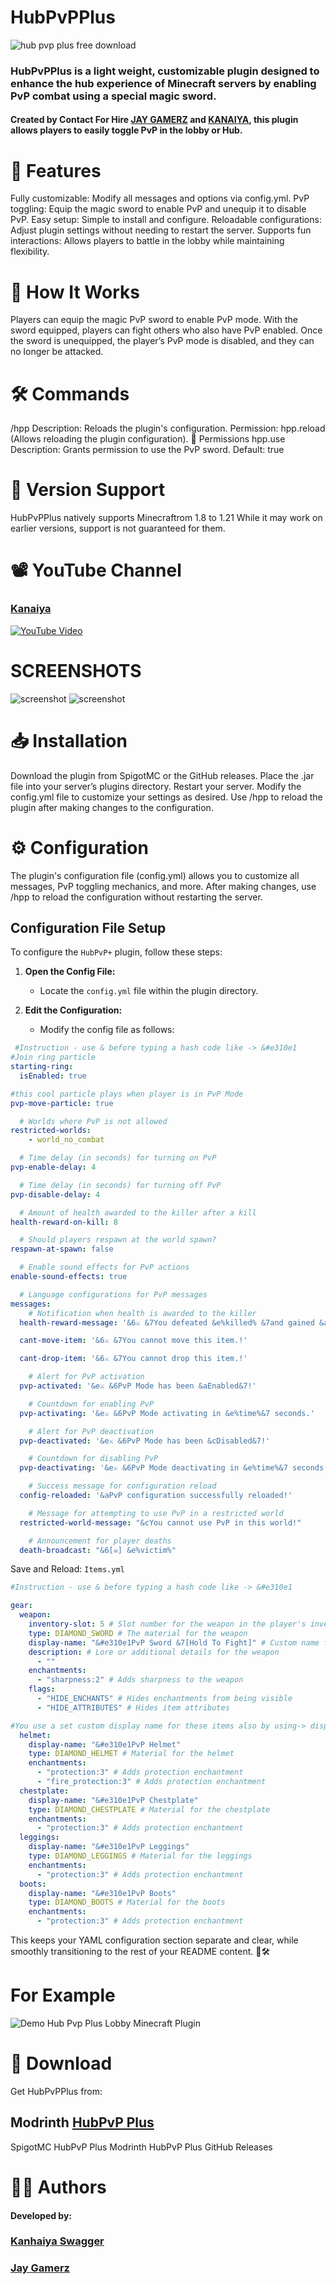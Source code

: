 # **HubPvPPlus**
![hub pvp plus free download](https://cdn.modrinth.com/data/cached_images/2493e12494fcca1f7f9401576ff7b889a6362b12_0.webp)
### HubPvPPlus is a light weight, customizable plugin designed to enhance the hub experience of Minecraft servers by enabling PvP combat using a special magic sword.
#### Created by **Contact For Hire [JAY GAMERZ](https://www.fiverr.com/jay_gamerz) and [KANAIYA](https://www.youtube.com/@kanhaiyaswagger.)**, this plugin allows players to easily toggle PvP in the lobby or Hub.

# 📜 Features

Fully customizable: Modify all messages and options via config.yml.
PvP toggling: Equip the magic sword to enable PvP and unequip it to disable PvP.
Easy setup: Simple to install and configure.
Reloadable configurations: Adjust plugin settings without needing to restart the server.
Supports fun interactions: Allows players to battle in the lobby while maintaining flexibility.

# 🚀 How It Works

Players can equip the magic PvP sword to enable PvP mode.
With the sword equipped, players can fight others who also have PvP enabled.
Once the sword is unequipped, the player’s PvP mode is disabled, and they can no longer be attacked.

# 🛠️ Commands

/hpp
Description: Reloads the plugin's configuration.
Permission: hpp.reload (Allows reloading the plugin configuration).
📄 Permissions
hpp.use
Description: Grants permission to use the PvP sword.
Default: true

# 🛑 Version Support

HubPvPPlus natively supports Minecraftrom 1.8 to 1.21  While it may work on earlier versions, support is not guaranteed for them.
# 📽️ YouTube Channel
### [Kanaiya](https://www.youtube.com/@kanhaiyaswagger.)
[![YouTube Video](https://img.youtube.com/vi/yXALpKfq6hk/0.jpg)](https://www.youtube.com/watch?v=yXALpKfq6hk)

# SCREENSHOTS

![screenshot](https://i.postimg.cc/sgKBYm69/Screenshot-2024-10-14-184326.png)
![screenshot](https://i.postimg.cc/MHXtwXng/image.png)
#
# 📥 Installation

Download the plugin from SpigotMC or the GitHub releases.
Place the .jar file into your server’s plugins directory.
Restart your server.
Modify the config.yml file to customize your settings as desired.
Use /hpp to reload the plugin after making changes to the configuration.

# ⚙️ Configuration
The plugin's configuration file (config.yml) allows you to customize all messages, PvP toggling mechanics, and more. After making changes, use /hpp to reload the configuration without restarting the server.
## Configuration File Setup

To configure the `HubPvP+` plugin, follow these steps:

1. **Open the Config File:**
   - Locate the `config.yml` file within the plugin directory.

2. **Edit the Configuration:**
   - Modify the config file as follows:

```yaml
 #Instruction - use & before typing a hash code like -> &#e310e1
#Join ring particle
starting-ring:
  isEnabled: true

#this cool particle plays when player is in PvP Mode
pvp-move-particle: true

  # Worlds where PvP is not allowed
restricted-worlds:
    - world_no_combat

  # Time delay (in seconds) for turning on PvP
pvp-enable-delay: 4

  # Time delay (in seconds) for turning off PvP
pvp-disable-delay: 4

  # Amount of health awarded to the killer after a kill
health-reward-on-kill: 8

  # Should players respawn at the world spawn?
respawn-at-spawn: false

  # Enable sound effects for PvP actions
enable-sound-effects: true

  # Language configurations for PvP messages
messages:
    # Notification when health is awarded to the killer
  health-reward-message: '&6⚔ &7You defeated &e%killed% &7and gained &a+%extra% HP!'

  cant-move-item: '&6⚔ &7You cannot move this item.!'

  cant-drop-item: '&6⚔ &7You cannot drop this item.!'

    # Alert for PvP activation
  pvp-activated: '&e⚔ &6PvP Mode has been &aEnabled&7!'

    # Countdown for enabling PvP
  pvp-activating: '&e⚔ &6PvP Mode activating in &e%time%&7 seconds.'

    # Alert for PvP deactivation
  pvp-deactivated: '&e⚔ &6PvP Mode has been &cDisabled&7!'

    # Countdown for disabling PvP
  pvp-deactivating: '&e⚔ &6PvP Mode deactivating in &e%time%&7 seconds.'

    # Success message for configuration reload
  config-reloaded: '&aPvP configuration successfully reloaded!'

    # Message for attempting to use PvP in a restricted world
  restricted-world-message: "&cYou cannot use PvP in this world!"

    # Announcement for player deaths
  death-broadcast: "&6[☠] &e%victim%"

```
Save and Reload:
`Items.yml`
```yaml
#Instruction - use & before typing a hash code like -> &#e310e1

gear:
  weapon:
    inventory-slot: 5 # Slot number for the weapon in the player's inventory
    type: DIAMOND_SWORD # The material for the weapon
    display-name: "&#e310e1PvP Sword &7[Hold To Fight]" # Custom name for the weapon
    description: # Lore or additional details for the weapon
      - ""
    enchantments:
      - "sharpness:2" # Adds sharpness to the weapon
    flags:
      - "HIDE_ENCHANTS" # Hides enchantments from being visible
      - "HIDE_ATTRIBUTES" # Hides item attributes

#You use a set custom display name for these items also by using-> display-name: ""
  helmet:
    display-name: "&#e310e1PvP Helmet"
    type: DIAMOND_HELMET # Material for the helmet
    enchantments:
      - "protection:3" # Adds protection enchantment
      - "fire_protection:3" # Adds protection enchantment
  chestplate:
    display-name: "&#e310e1PvP Chestplate"
    type: DIAMOND_CHESTPLATE # Material for the chestplate
    enchantments:
      - "protection:3" # Adds protection enchantment
  leggings:
    display-name: "&#e310e1PvP Leggings"
    type: DIAMOND_LEGGINGS # Material for the leggings
    enchantments:
      - "protection:3" # Adds protection enchantment
  boots:
    display-name: "&#e310e1PvP Boots"
    type: DIAMOND_BOOTS # Material for the boots
    enchantments:
      - "protection:3" # Adds protection enchantment

```
This keeps your YAML configuration section separate and clear, while smoothly transitioning to the rest of your README content. 📜🛠️
# **For Example**

![Demo Hub Pvp Plus Lobby Minecraft Plugin](https://cdn.modrinth.com/data/cached_images/f72ac64302571f65348e257c8103d619c93c03c1.png)
# 🔗 Download

Get HubPvPPlus from:

## Modrinth [HubPvP Plus](https://modrinth.com/plugin/hubpvpplus)

SpigotMC HubPvP Plus
Modrinth HubPvP Plus
GitHub Releases

# 🧑‍💻 Authors
#### Developed by:
### [Kanhaiya Swagger](https://www.youtube.com/@kanhaiyaswagger.)
### [Jay Gamerz](https://www.youtube.com/@JayGamerz)